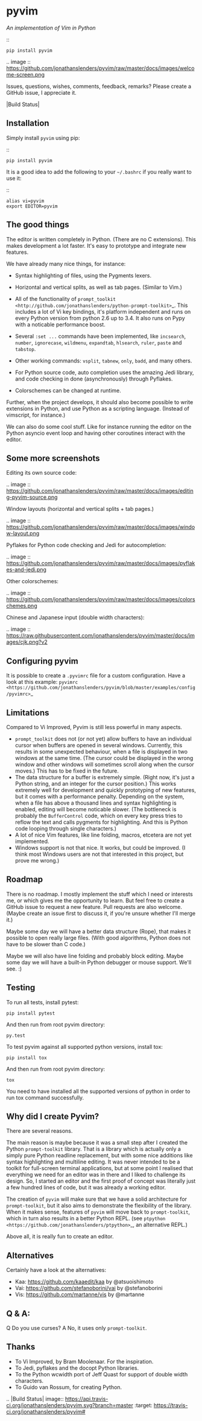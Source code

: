 pyvim
=====

*An implementation of Vim in Python*

::

    pip install pyvim

.. image :: https://github.com/jonathanslenders/pyvim/raw/master/docs/images/welcome-screen.png

Issues, questions, wishes, comments, feedback, remarks? Please create a GitHub
issue, I appreciate it.

|Build Status|


Installation
------------

Simply install ``pyvim`` using pip:

::

    pip install pyvim


It is a good idea to add the following to your ``~/.bashrc`` if you really
want to use it:

::

    alias vi=pyvim
    export EDITOR=pyvim


The good things
---------------

The editor is written completely in Python. (There are no C extensions). This
makes development a lot faster. It's easy to prototype and integrate new
features.

We have already many nice things, for instance:

- Syntax highlighting of files, using the Pygments lexers.

- Horizontal and vertical splits, as well as tab pages. (Similar to Vim.)

- All of the functionality of `prompt_toolkit
  <http://github.com/jonathanslenders/python-prompt-toolkit>`_. This includes a
  lot of Vi key bindings, it's platform independent and runs on every Python
  version from python 2.6 up to 3.4. It also runs on Pypy with a noticable
  performance boost.

- Several ``:set ...`` commands have been implemented, like ``incsearch``,
  ``number``, ``ignorecase``, ``wildmenu``, ``expandtab``, ``hlsearch``,
  ``ruler``, ``paste`` and ``tabstop``.

- Other working commands: ``vsplit``, ``tabnew``, ``only``, ``badd``, and many
  others.

- For Python source code, auto completion uses the amazing Jedi library, and
  code checking in done (asynchronously) through Pyflakes.

- Colorschemes can be changed at runtime.

Further, when the project develops, it should also become possible to write
extensions in Python, and use Python as a scripting language. (Instead of
vimscript, for instance.)

We can also do some cool stuff. Like for instance running the editor on the
Python asyncio event loop and having other coroutines interact with the editor.


Some more screenshots
---------------------

Editing its own source code:

.. image :: https://github.com/jonathanslenders/pyvim/raw/master/docs/images/editing-pyvim-source.png

Window layouts (horizontal and vertical splits + tab pages.)

.. image :: https://github.com/jonathanslenders/pyvim/raw/master/docs/images/window-layout.png

Pyflakes for Python code checking and Jedi for autocompletion:

.. image :: https://github.com/jonathanslenders/pyvim/raw/master/docs/images/pyflakes-and-jedi.png

Other colorschemes:

.. image :: https://github.com/jonathanslenders/pyvim/raw/master/docs/images/colorschemes.png

Chinese and Japanese input (double width characters):

.. image :: https://raw.githubusercontent.com/jonathanslenders/pyvim/master/docs/images/cjk.png?v2


Configuring pyvim
-----------------

It is possible to create a ``.pyvimrc`` file for a custom configuration.
Have a look at this example: `pyvimrc
<https://github.com/jonathanslenders/pyvim/blob/master/examples/config/pyvimrc>`_


Limitations
-----------

Compared to Vi Improved, Pyvim is still less powerful in many aspects.

- ``prompt_toolkit`` does not (or not yet) allow buffers to have an individual
  cursor when buffers are opened in several windows. Currently, this results in
  some unexpected behaviour, when a file is displayed in two windows at the
  same time. (The cursor could be displayed in the wrong window and other
  windows will sometimes scroll along when the cursor moves.) This has to be
  fixed in the future.
- The data structure for a buffer is extremely simple. (Right now, it's just a
  Python string, and an integer for the cursor position.) This works extremely
  well for development and quickly prototyping of new features, but it comes
  with a performance penalty. Depending on the system, when a file has above a
  thousand lines and syntax highlighting is enabled, editing will become
  noticable slower. (The bottleneck is probably the ``BufferControl`` code,
  which on every key press tries to reflow the text and calls pygments for
  highlighting. And this is Python code looping through single characters.)
- A lot of nice Vim features, like line folding, macros, etcetera are not yet
  implemented.
- Windows support is not that nice. It works, but could be improved. (I think
  most Windows users are not that interested in this project, but prove me
  wrong.)


Roadmap
-------

There is no roadmap. I mostly implement the stuff which I need or interests me,
or which gives me the opportunity to learn. But feel free to create a GitHub
issue to request a new feature. Pull requests are also welcome. (Maybe create
an issue first to discuss it, if you're unsure whether I'll merge it.)

Maybe some day we will have a better data structure (Rope), that makes it
possible to open really large files. (With good algorithms, Python does not have
to be slower than C code.)

Maybe we will also have line folding and probably block editing. Maybe some
day we will have a built-in Python debugger or mouse support. We'll see. :)


Testing
-------

To run all tests, install pytest:

    pip install pytest

And then run from root pyvim directory:

    py.test

To test pyvim against all supported python versions, install tox:

    pip install tox

And then run from root pyvim directory:

    tox

You need to have installed all the supported versions of python in order to run
tox command successfully.


Why did I create Pyvim?
-----------------------

There are several reasons.

The main reason is maybe because it was a small step after I created the Python
``prompt-toolkit`` library. That is a library which is actually only a simply
pure Python readline replacement, but with some nice additions like syntax
highlighting and multiline editing. It was never intended to be a toolkit for
full-screen terminal applications, but at some point I realised that everything
we need for an editor was in there and I liked to challenge its design. So, I
started an editor and the first proof of concept was literally just a few
hundred lines of code, but it was already a working editor.

The creation of ``pyvim`` will make sure that we have a solid architecture for
``prompt-toolkit``, but it also aims to demonstrate the flexibility of the
library. When it makes sense, features of ``pyvim`` will move back to
``prompt-toolkit``, which in turn also results in a better Python REPL.
(see `ptpython <https://github.com/jonathanslenders/ptpython>`_, an alternative
REPL.)

Above all, it is really fun to create an editor.


Alternatives
------------

Certainly have a look at the alternatives:

- Kaa: https://github.com/kaaedit/kaa by @atsuoishimoto
- Vai: https://github.com/stefanoborini/vai by @stefanoborini
- Vis: https://github.com/martanne/vis by @martanne


Q & A:
------

Q
 Do you use curses?
A
 No, it uses only ``prompt-toolkit``.


Thanks
------

- To Vi Improved, by Bram Moolenaar. For the inspiration.
- To Jedi, pyflakes and the docopt Python libraries.
- To the Python wcwidth port of Jeff Quast for support of double width characters.
- To Guido van Rossum, for creating Python.


.. |Build Status| image:: https://api.travis-ci.org/jonathanslenders/pyvim.svg?branch=master
    :target: https://travis-ci.org/jonathanslenders/pyvim#
